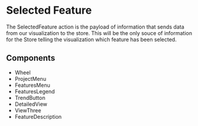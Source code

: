 # Selected Feature

The SelectedFeature action is the payload of information that sends data from our
visualization to the store. This will be the only souce of information for the Store
telling the visualization which feature has been selected.

## Components

  * Wheel
  * ProjectMenu
  * FeaturesMenu
  * FeaturesLegend
  * TrendButton
  * DetailedView
  * ViewThree
  * FeatureDescription
